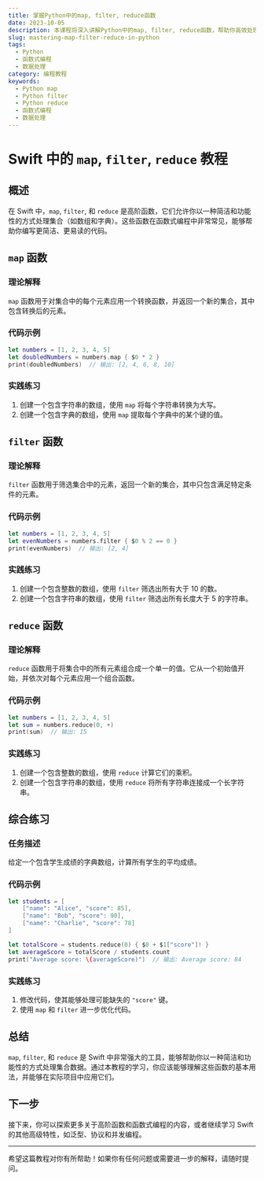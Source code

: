 ```yaml
---
title: 掌握Python中的map, filter, reduce函数
date: 2023-10-05
description: 本课程将深入讲解Python中的map, filter, reduce函数，帮助你高效处理数据和编写简洁的代码。
slug: mastering-map-filter-reduce-in-python
tags:
  - Python
  - 函数式编程
  - 数据处理
category: 编程教程
keywords:
  - Python map
  - Python filter
  - Python reduce
  - 函数式编程
  - 数据处理
---
```


# Swift 中的 `map`, `filter`, `reduce` 教程

## 概述

在 Swift 中，`map`, `filter`, 和 `reduce` 是高阶函数，它们允许你以一种简洁和功能性的方式处理集合（如数组和字典）。这些函数在函数式编程中非常常见，能够帮助你编写更简洁、更易读的代码。

## `map` 函数

### 理论解释

`map` 函数用于对集合中的每个元素应用一个转换函数，并返回一个新的集合，其中包含转换后的元素。

### 代码示例

```swift
let numbers = [1, 2, 3, 4, 5]
let doubledNumbers = numbers.map { $0 * 2 }
print(doubledNumbers)  // 输出: [2, 4, 6, 8, 10]
```

### 实践练习

1. 创建一个包含字符串的数组，使用 `map` 将每个字符串转换为大写。
2. 创建一个包含字典的数组，使用 `map` 提取每个字典中的某个键的值。

## `filter` 函数

### 理论解释

`filter` 函数用于筛选集合中的元素，返回一个新的集合，其中只包含满足特定条件的元素。

### 代码示例

```swift
let numbers = [1, 2, 3, 4, 5]
let evenNumbers = numbers.filter { $0 % 2 == 0 }
print(evenNumbers)  // 输出: [2, 4]
```

### 实践练习

1. 创建一个包含整数的数组，使用 `filter` 筛选出所有大于 10 的数。
2. 创建一个包含字符串的数组，使用 `filter` 筛选出所有长度大于 5 的字符串。

## `reduce` 函数

### 理论解释

`reduce` 函数用于将集合中的所有元素组合成一个单一的值。它从一个初始值开始，并依次对每个元素应用一个组合函数。

### 代码示例

```swift
let numbers = [1, 2, 3, 4, 5]
let sum = numbers.reduce(0, +)
print(sum)  // 输出: 15
```

### 实践练习

1. 创建一个包含整数的数组，使用 `reduce` 计算它们的乘积。
2. 创建一个包含字符串的数组，使用 `reduce` 将所有字符串连接成一个长字符串。

## 综合练习

### 任务描述

给定一个包含学生成绩的字典数组，计算所有学生的平均成绩。

### 代码示例

```swift
let students = [
    ["name": "Alice", "score": 85],
    ["name": "Bob", "score": 90],
    ["name": "Charlie", "score": 78]
]

let totalScore = students.reduce(0) { $0 + $1["score"]! }
let averageScore = totalScore / students.count
print("Average score: \(averageScore)")  // 输出: Average score: 84
```

### 实践练习

1. 修改代码，使其能够处理可能缺失的 `"score"` 键。
2. 使用 `map` 和 `filter` 进一步优化代码。

## 总结

`map`, `filter`, 和 `reduce` 是 Swift 中非常强大的工具，能够帮助你以一种简洁和功能性的方式处理集合数据。通过本教程的学习，你应该能够理解这些函数的基本用法，并能够在实际项目中应用它们。

## 下一步

接下来，你可以探索更多关于高阶函数和函数式编程的内容，或者继续学习 Swift 的其他高级特性，如泛型、协议和并发编程。

---

希望这篇教程对你有所帮助！如果你有任何问题或需要进一步的解释，请随时提问。